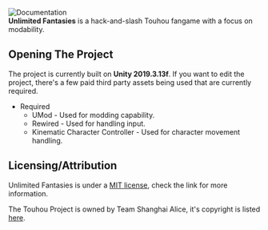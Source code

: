 ![Documentation](https://github.com/christides11/touhou-unlimited-fantasies/workflows/Documentation/badge.svg)   
**Unlimited Fantasies** is a hack-and-slash Touhou fangame with a focus on modability. 

## Opening The Project
The project is currently built on **Unity 2019.3.13f**.
If you want to edit the project, there's a few paid third party assets being used that are currently required.

* Required
  * UMod - Used for modding capability.
  * Rewired - Used for handling input.
  * Kinematic Character Controller - Used for character movement handling.

## Licensing/Attribution
Unlimited Fantasies is under a [MIT license](https://github.com/christides11/touhou-unlimited-fantasies/blob/master/LICENSE), check the link for more information.

The Touhou Project is owned by Team Shanghai Alice, it's copyright is listed [here](https://en.touhouwiki.net/wiki/Touhou_Wiki:Copyrights).
